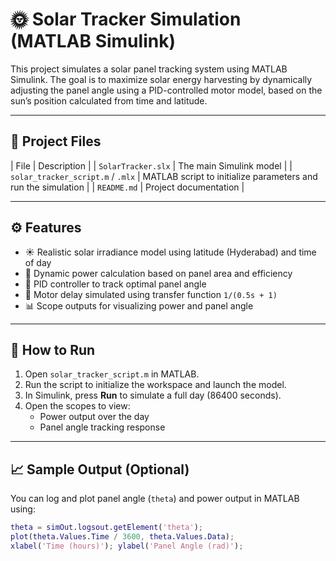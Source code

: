 # 🌞 Solar Tracker Simulation (MATLAB Simulink)

This project simulates a solar panel tracking system using MATLAB Simulink. The goal is to maximize solar energy harvesting by dynamically adjusting the panel angle using a PID-controlled motor model, based on the sun’s position calculated from time and latitude.

---

## 📁 Project Files

| File | Description |
| `SolarTracker.slx` | The main Simulink model |
| `solar_tracker_script.m` / `.mlx` | MATLAB script to initialize parameters and run the simulation |
| `README.md` | Project documentation |

---

## ⚙️ Features

- ☀️ Realistic solar irradiance model using latitude (Hyderabad) and time of day  
- 🧮 Dynamic power calculation based on panel area and efficiency  
- 🎯 PID controller to track optimal panel angle  
- 🔁 Motor delay simulated using transfer function `1/(0.5s + 1)`  
- 📊 Scope outputs for visualizing power and panel angle

---

## 🧪 How to Run

1. Open `solar_tracker_script.m` in MATLAB.
2. Run the script to initialize the workspace and launch the model.
3. In Simulink, press **Run** to simulate a full day (86400 seconds).
4. Open the scopes to view:
   - Power output over the day
   - Panel angle tracking response

---

## 📈 Sample Output (Optional)

You can log and plot panel angle (`theta`) and power output in MATLAB using:

```matlab
theta = simOut.logsout.getElement('theta');
plot(theta.Values.Time / 3600, theta.Values.Data);
xlabel('Time (hours)'); ylabel('Panel Angle (rad)');
